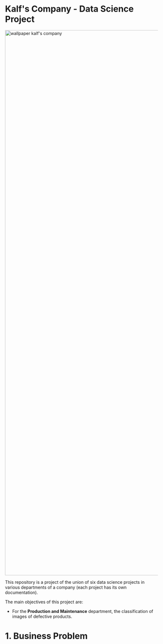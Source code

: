# Kalf's Company - Data Science Project
 
<img width="1796" alt="wallpaper kalf's company" src="https://user-images.githubusercontent.com/97196457/161393958-37842e75-7106-433c-8f4f-b61707adaea1.png">

This repository is a project of the union of six data science projects in various departments of a company (each project has its own documentation).

The main objectives of this project are:
- For the **Production and Maintenance** department, the classification of images of defective products.

# 1. Business Problem
